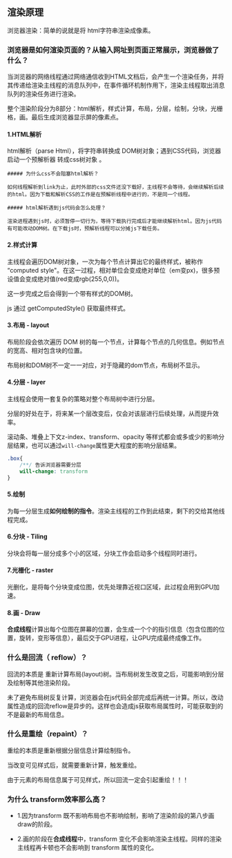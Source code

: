 ## 渲染原理

浏览器渲染：简单的说就是将 html字符串渲染成像素。

### 浏览器是如何渲染页面的？从输入网址到页面正常展示，浏览器做了什么？

当浏览器的网络线程通过网络通信收到HTML文档后，会产生一个渲染任务，并将其传递给渲染主线程的消息队列中，在事件循环机制作用下，渲染主线程取出消息队列的渲染任务进行渲染。

整个渲染阶段分为8部分：html解析，样式计算，布局，分层，绘制，分块，光栅格，画。最后生成浏览器显示屏的像素点。

#### 1.HTML解析

html解析（parse Html），将字符串转换成 DOM树对象；遇到CSS代码，浏览器启动一个预解析器 转成css树对象 。

```
##### 为什么css不会阻塞html解析？

如何线程解析到link为止，此时外部的css文件还没下载好，主线程不会等待，会继续解析后续的html。因为下载和解析CSS的工作是在预解析线程中进行的，不是同一个线程。

##### html解析遇到js代码会怎么处理？

渲染进程遇到js时，必须暂停一切行为，等待下载执行完成后才能继续解析html。因为js代码有可能改动DOM树。在下载js时，预解析线程可以分摊js下载任务。
```

#### 2.样式计算

主线程会遍历DOM树对象，一次为每个节点计算出它的最终样式，被称作 “computed style"。在这一过程，相对单位会变成绝对单位（em变px)，很多预设值会变成绝对值(red变成rgb(255,0,0))。

这一步完成之后会得到一个带有样式的DOM树。

js 通过 getComputedStyle() 获取最终样式。

#### 3.布局 - layout

布局阶段会依次遍历 DOM 树的每一个节点，计算每个节点的几何信息。例如节点的宽高、相对包含块的位置。

布局树和DOM树不一定一一对应，对于隐藏的dom节点，布局树不显示。

#### 4.分层 - layer

主线程会使用一套复杂的策略对整个布局树中进行分层。

分层的好处在于，将来某一个层改变后，仅会对该层进行后续处理，从而提升效率。

滚动条、堆叠上下文z-index、transform、opacity 等样式都会或多或少的影响分层结果，也可以通过`will-change`属性更大程度的影响分层结果。

```css
.box{
    /**/ 告诉浏览器需要分层
	will-change: transform
}
```

#### 5.绘制

为每一分层生成**如何绘制的指令**。渲染主线程的工作到此结束，剩下的交给其他线程完成。

#### 6.分块 - Tiling

分块会将每一层分成多个小的区域，分块工作会启动多个线程同时进行。

#### 7.光栅化 - raster

光删化，是将每个分块变成位图，优先处理靠近视口区域，此过程会用到GPU加速。

#### 8.画 - Draw

**合成线程**计算出每个位图在屏幕的位置，会生成一个个的指引信息（包含位图的位置，旋转，变形等信息），最后交于GPU进程，让GPU完成最终成像工作。





### 什么是回流（ reflow）？

回流的本质是 重新计算布局(layout)树。当布局树发生改变之后，可能影响到分层及绘制等其他渲染阶段。

未了避免布局树反复计算，浏览器会在js代码全部完成后再统一计算。所以，改动属性造成的回流reflow是异步的。这样也会造成js获取布局属性时，可能获取到的不是最新的布局信息。



### 什么是重绘（repaint）？

重绘的本质是重新根据分层信息计算绘制指令。

当改变可见样式后，就需要重新计算，触发重绘。

由于元素的布局信息属于可见样式，所以回流一定会引起重绘！！！



### 为什么 transform效率那么高？

- 1.因为transform 既不影响布局也不影响绘制，影响了渲染阶段的第八步画draw的阶段。

- 2.画的阶段在**合成线程**中，transform 变化不会影响渲染主线程。同样的渲染主线程再卡顿也不会影响到 transform 属性的变化。





